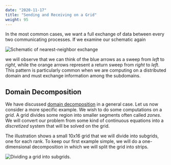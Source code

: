 ```yaml
---
date: "2020-11-17"
title: "Sending and Receiving on a Grid"
weight: 95
---
```


In the most common cases, we want a full exchange of data between every two communicating processes.  If we examine our schematic again

![](img/nearest_neighbor.png "Schematic of nearest-neighbor exchange")

we will observe that we can think of the blue arrows as a sweep from _left_ to _right_, while the orange arrows represent a return sweep from _right_ to _left_. This pattern is particularly common when we are computing on a distributed domain and must exchange information among the subdomains.

## Domain Decomposition

We have discussed [domain decomposition](distributed_mpi_domain_decomp) in a general case.  Let us now consider a more specific example.  We wish to do some computations on a _grid_. A grid divides some region into smaller segments often called _zones_. We will convert our problem from some kind of continuous equations into a _discretized_ system that will be solved on the grid.

The illustration shows a small 10x16 grid that we will divide into subgrids, one for each rank. To keep our first example simple, we will do a one-dimensional decomposition in which we will split the grid into strips.

![](img/halo_domain_decomp.png "Dividing a grid into subgrids.")
